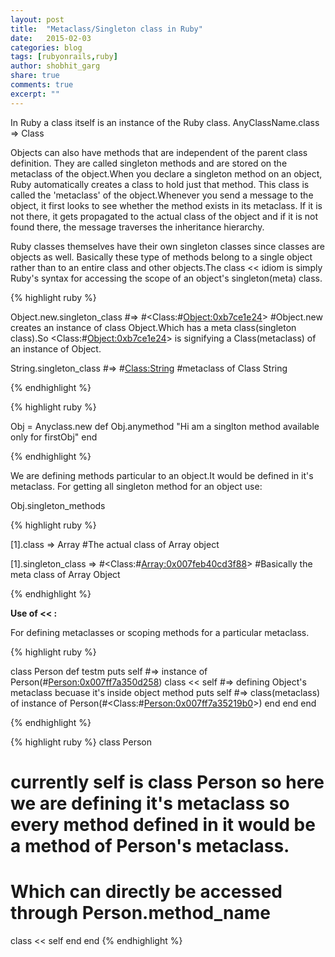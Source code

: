 ```yaml
---
layout: post
title:  "Metaclass/Singleton class in Ruby"
date:   2015-02-03
categories: blog
tags: [rubyonrails,ruby]
author: shobhit_garg
share: true
comments: true
excerpt: ""
---
```


In Ruby a class itself is an instance of the Ruby class. 
AnyClassName.class  => Class

Objects can also have methods that are independent of the parent class definition. They are called singleton methods and are stored on the metaclass of the object.When you declare a singleton method on an object, Ruby automatically creates a class to hold just that method. This class is called the 'metaclass' of the object.Whenever you send a message to the object, it first looks to see whether the method exists in its metaclass. If it is not there, it gets propagated to the actual class of the object and if it is not found there, the message traverses the inheritance hierarchy.

Ruby classes themselves have their own singleton classes since classes are objects as well. Basically these type of methods belong to a single object rather than to an entire class and other objects.The class << idiom is simply Ruby's syntax for accessing the scope of an object's singleton(meta) class.

{% highlight ruby %}

Object.new.singleton_class  #=> #<Class:#<Object:0xb7ce1e24>>
#Object.new creates an instance of class Object.Which has a meta class(singleton class).So <Class:#<Object:0xb7ce1e24>> is signifying a Class(metaclass) of an instance of Object.

String.singleton_class      #=> #<Class:String> 
#metaclass of Class String

{% endhighlight %}

{% highlight ruby %}

Obj = Anyclass.new
def Obj.anymethod
"Hi am a singlton method available only for firstObj"
end

{% endhighlight %}

We are defining methods particular to an object.It would be defined in it's metaclass.
For getting all singleton method for an object use:

Obj.singleton_methods

{% highlight ruby %}

[1].class
 => Array 
 #The actual class of Array object

 [1].singleton_class
 => #<Class:#<Array:0x007feb40cd3f88>> 
 #Basically the meta class of Array Object

 {% endhighlight %}



__Use of << :__

For defining metaclasses or scoping methods for a particular metaclass.






{% highlight ruby %}

class Person
  def testm
    puts self  #=> instance of Person(#<Person:0x007ff7a350d258>)
    class << self #=> defining Object's metaclass becuase it's inside object method
      puts self  #=> class(metaclass) of instance of Person(#<Class:#<Person:0x007ff7a35219b0>>)
    end
  end
end

{% endhighlight %}


{% highlight ruby %}
class Person
  # currently self is class Person so here we are defining it's metaclass so every method defined in it would be a method of Person's metaclass.
  # Which can directly be accessed through Person.method_name
  class << self 
  end
end
{% endhighlight %}
